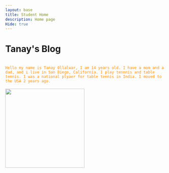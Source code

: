 ```yaml
---
layout: base
title: Student Home
description: Home page 
Hide: true
---
```


# Tanay's Blog
<br>
<code style="color : darkorange">Hello my name is Tanay Ollalwar, I am 14 years old. I have a mom and a dad, and i live in San Diego, California. I play tennnis and table tennis. I was a national plyaer for table tennis in India. I moved to the USA 2 years ago.</code>
<br><br>

<!-- ![I Love Tennis](https://magazine.fortevillageresort.com/wp-content/uploads/2022/01/tennis-770x513.jpg =250x250) -->

<img src="https://magazine.fortevillageresort.com/wp-content/uploads/2022/01/tennis-770x513.jpg" width="250" height="250">